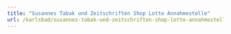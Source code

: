 ```yaml
---
title: "Susannes Tabak und Zeitschriften Shop Lotto Annahmestelle"
url: /karlsbad/susannes-tabak-und-zeitschriften-shop-lotto-annahmestelle/
---
```

